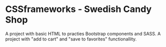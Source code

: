 # CSSframeworks - Swedish Candy Shop

A project with basic HTML to practies Bootstrap components and SASS. 
A project with "add to cart" and "save to favorites" functionallity.
